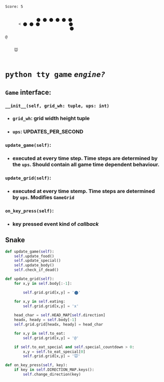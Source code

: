 ```
Score: 5


              ⬤ ⬤ ⬤ ⬤ ⬤ ⬤                                              
      < ⬤ ⬤ ⬤             ⬤                                 
                             ⬤                                                                                                        
                                                                  
@                               
                                

    🐭
                                 
```
# `python tty game`   *`engine?`*

## `Game` interface:

### ```__init__(self, grid_wh: tuple, ups: int)```

- ### `grid_wh`: grid width height tuple 
- ### `ups`: UPDATES_PER_SECOND 

### ```update_game(self)```: 

- ### executed at every time step. Time steps are determined by the `ups`. Should contain all game time dependent behaviour. 

### ```update_grid(self)```:
- ### executed at every time stemp. Time steps are determined by `ups`. Modifies `GameGrid` 


### ```on_key_press(self)```: 
- ### key pressed event kind of *callback*



## Snake

```python
def update_game(self):
    self.update_food()
    self.update_special()
    self.update_body()
    self.check_if_dead()
```


``` python 
def update_grid(self):
    for x,y in self.body[:-1]:

        self.grid.grid[x,y] = '⬤'

    for x,y in self.eating:
        self.grid.grid[x,y] = 'x'
        
    head_char = self.HEAD_MAP[self.direction]
    headx, heady = self.body[-1]
    self.grid.grid[headx, heady] = head_char

    for x,y in self.to_eat:
        self.grid.grid[x,y] = '@'

    if self.to_eat_special and self.special_countdown > 0:
        x,y = self.to_eat_special[0]
        self.grid.grid[x,y] = '🐭'
```

```python
def on_key_press(self, key):
    if key in self.DIRECTION_MAP.keys():
        self.change_direction(key)
```
